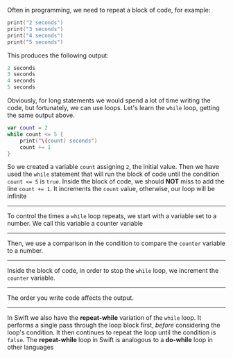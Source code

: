 Often in programming, we need to repeat a block of code, for example:
```swift
print("2 seconds")
print("3 seconds")
print("4 seconds")
print("5 seconds")
```
This produces the following output:
```swift
2 seconds
3 seconds
4 seconds
5 seconds
```
Obviously, for long statements we would spend a lot of time writing the code, but fortunately, we can use loops.
Let's learn the `while` loop, getting the same output above.
```swift
var count = 2
while count <= 5 {
    print("\(count) seconds")
    count += 1
}
```
So we created a variable `count` assigning `2`, the initial value.
Then we have used the `while` statement that will run the block of code until the condition `count <= 5` is `true`.
Inside the block of code, we should **NOT** miss to add the line `count += 1`.
It increments the `count` value, otherwise, our loop will be infinite

---

To control the times a `while` loop repeats, we start with a variable set to a number.
We call this variable a counter variable

---

Then, we use a comparison in the condition to compare the `counter` variable to a number.

---

Inside the block of code, in order to stop the `while` loop, we increment the `counter` variable.

---

The order you write code affects the output.

---

In Swift we also have the **repeat-while** variation of the `while` loop.
It performs a single pass through the loop block first, _before_ considering the loop's condition.
It then continues to repeat the loop until the condition is `false`.
The __repeat-while__ loop in Swift is analogous to a __do-while__ loop in other languages

